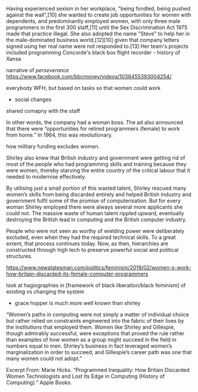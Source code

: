 Having experienced sexism in her workplace, "being fondled, being pushed against the wall",[10] she wanted to create job opportunities for women with dependents, and predominantly employed women, with only three male programmers in the first 300 staff,[11] until the Sex Discrimination Act 1975 made that practice illegal. She also adopted the name "Steve" to help her in the male-dominated business world,[12][10] given that company letters signed using her real name were not responded to.[13] Her team's projects included programming Concorde's black box flight recorder
    - history of Xansa

narrative of *perseverance* https://www.facebook.com/bbcmoney/videos/1038455393004254/

everybody WFH, but based on tasks so that women could work
- social changes

shared comapny with the staff

 In other words, the company had a woman boss. The ad also announced that there were “opportunities for retired programmers (female) to work from home.” In 1964, this was revolutionary.


 how military funding excludes women. 

  Shirley also knew that British industry and government were getting rid of most of the people who had programming skills and training because they were women, thereby starving the entire country of the critical labour that it needed to modernise effectively.

  By utilising just a small portion of this wasted talent, Shirley rescued many women’s skills from being discarded entirely and helped British industry and government fulfil some of the promise of computerisation. But for every woman Shirley employed there were always several more applicants she could not. The massive waste of human talent rippled upward, eventually destroying the British lead in computing and the British computer industry.

   People who were not seen as worthy of wielding power were deliberately excluded, even when they had the required technical skills. To a great extent, that process continues today. Now, as then, hierarchies are constructed through high tech to preserve powerful social and political structures.

   https://www.newstatesman.com/politics/feminism/2019/02/women-s-work-how-britain-discarded-its-female-computer-programmers

   look at hagiographies in [framework of black liberation/black feminism] of existing vs changing the system
   - grace hopper is much more well known than shirley


“Women’s paths in computing were not simply a matter of individual choice but rather relied on constraints engineered into the fabric of their lives by the institutions that employed them. Women like Shirley and Gillespie, though admirably successful, were exceptions that proved the rule rather than examples of how women as a group might succeed in the field in numbers equal to men. Shirley’s business in fact leveraged women’s marginalization in order to succeed, and Gillespie’s career path was one that many women could not adopt.”

Excerpt From: Marie Hicks. “Programmed Inequality: How Britain Discarded Women Technologists and Lost Its Edge in Computing (History of Computing).” Apple Books. 
